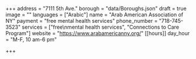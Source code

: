 +++
address = "7111 5th Ave."
borough = "data/Boroughs.json"
draft = true
image = ""
languages = ["Arabic"]
name = "Arab American Association of NY"
payment = "free mental health services"
phone_number = "718-745-3523"
services = ["free\nmental health services", "Connections to Care Program"]
website = "https://www.arabamericanny.org/"
[[hours]]
day_hour = "M-F, 10 am-6 pm"

+++
